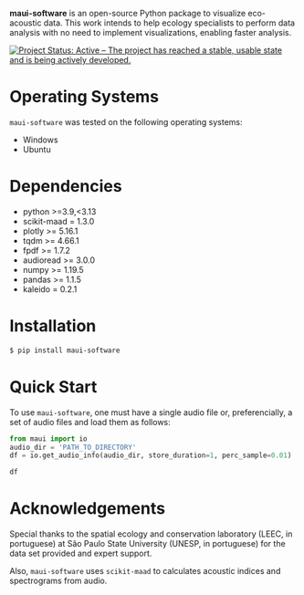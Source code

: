 
**maui-software** is an open-source Python package to visualize eco-acoustic data. This work intends to help ecology specialists to perform data analysis with no need to implement visualizations, enabling faster analysis.

[![Project Status: Active – The project has reached a stable, usable state and is being actively developed.](https://www.repostatus.org/badges/latest/wip.svg)](https://www.repostatus.org/#active)

# Operating Systems

`maui-software` was tested on the following operating systems:

- Windows
- Ubuntu


# Dependencies

- python >=3.9,<3.13
- scikit-maad = 1.3.0
- plotly >= 5.16.1
- tqdm >= 4.66.1
- fpdf >= 1.7.2
- audioread >= 3.0.0
- numpy >= 1.19.5
- pandas >= 1.1.5
- kaleido = 0.2.1

# Installation

```bash
$ pip install maui-software
```

# Quick Start

To use `maui-software`, one must have a single audio file or, preferencially, a set of audio files and load them as follows:

```python
from maui import io
audio_dir = 'PATH_TO_DIRECTORY'
df = io.get_audio_info(audio_dir, store_duration=1, perc_sample=0.01)

df
```

# Acknowledgements

Special thanks to the spatial ecology and conservation laboratory (LEEC, in portuguese) at São Paulo State University (UNESP, in portuguese) for the data set provided and expert support.

Also, `maui-software` uses `scikit-maad` to calculates acoustic indices and spectrograms from audio.